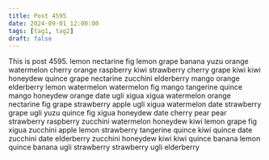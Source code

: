 ```yaml
---
title: Post 4595
date: 2024-09-01 12:00:00
tags: [tag1, tag2]
draft: false
---
```

This is post 4595.
lemon
nectarine
fig
lemon
grape
banana
yuzu
orange
watermelon
cherry
orange
raspberry
kiwi
strawberry
cherry
grape
kiwi
kiwi
honeydew
quince
grape
nectarine
zucchini
elderberry
mango
orange
elderberry
lemon
watermelon
watermelon
fig
mango
tangerine
quince
mango
honeydew
orange
date
ugli
xigua
xigua
watermelon
orange
nectarine
fig
grape
strawberry
apple
ugli
xigua
watermelon
date
strawberry
grape
ugli
yuzu
quince
fig
xigua
honeydew
date
cherry
pear
pear
strawberry
raspberry
zucchini
watermelon
honeydew
kiwi
lemon
grape
fig
xigua
zucchini
apple
lemon
strawberry
tangerine
quince
kiwi
quince
date
zucchini
date
elderberry
zucchini
honeydew
kiwi
kiwi
quince
banana
lemon
quince
banana
ugli
strawberry
strawberry
ugli
elderberry
